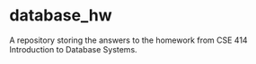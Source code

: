 # database_hw
A repository storing the answers to the homework from CSE 414 Introduction to Database Systems.
